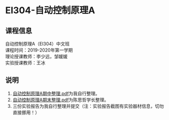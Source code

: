 # EI304-自动控制原理A
## 课程信息
自动控制原理A（EI304）中文班  
课程时间：2019-2020年第一学期  
理论授课教师：李少远，邹媛媛  
实验授课教师：王冰
## 说明
1. [自动控制原理A期中整理.pdf](https://github.com/Bobyue0118/EI304-Principles-of-Automatic-Control/blob/master/%E8%87%AA%E5%8A%A8%E6%8E%A7%E5%88%B6%E5%8E%9F%E7%90%86A%E6%9C%9F%E4%B8%AD%E6%95%B4%E7%90%86.pdf)为我自行整理。
2. [自动控制原理A期末整理.pdf](https://github.com/Bobyue0118/EI304-Principles-of-Automatic-Control/blob/master/%E8%87%AA%E5%8A%A8%E6%8E%A7%E5%88%B6%E5%8E%9F%E7%90%86A%E6%9C%9F%E6%9C%AB%E6%95%B4%E7%90%86.pdf)为陈思哲学长整理。
3. 三份实验报告为我自行整理并提交（注：实验报告截图有实验器材信息，切勿直接挪用！）
